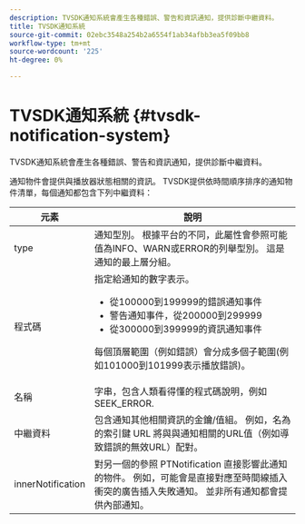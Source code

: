 ```yaml
---
description: TVSDK通知系統會產生各種錯誤、警告和資訊通知，提供診斷中繼資料。
title: TVSDK通知系統
source-git-commit: 02ebc3548a254b2a6554f1ab34afbb3ea5f09bb8
workflow-type: tm+mt
source-wordcount: '225'
ht-degree: 0%

---
```


# TVSDK通知系統 {#tvsdk-notification-system}

TVSDK通知系統會產生各種錯誤、警告和資訊通知，提供診斷中繼資料。

通知物件會提供與播放器狀態相關的資訊。 TVSDK提供依時間順序排序的通知物件清單，每個通知都包含下列中繼資料：

<table frame="all" colsep="1" rowsep="1" id="table_DBA8CACF02DB4AF2B053E560850B49CE"> 
 <thead> 
  <tr rowsep="1"> 
   <th colname="1" class="entry"> 元素 </th> 
   <th colname="2" class="entry"> 說明 </th> 
  </tr> 
 </thead>
 <tbody> 
  <tr rowsep="1"> 
   <td colname="1"><span class="codeph"> type</span> </td> 
   <td colname="2"> 通知型別。 根據平台的不同，此屬性會參照可能值為INFO、WARN或ERROR的列舉型別。 這是通知的最上層分組。 </td> 
  </tr> 
  <tr rowsep="1"> 
   <td colname="1"><span class="codeph"> 程式碼</span> </td> 
   <td colname="2">指定給通知的數字表示。 
    <ul id="ul_31AB497C6FFA452496DD09B0D78687B9"> 
     <li id="li_53E75022C50246E0982E315D04EFD8B3">從100000到199999的錯誤通知事件 </li> 
     <li id="li_11AE91D1325E4F718228E662C9C55F9A">警告通知事件，從200000到299999 </li> 
     <li id="li_6D3EA03845294DC2BAD1ACF507639E51">從300000到399999的資訊通知事件 </li> 
    </ul> <p>每個頂層範圍（例如錯誤）會分成多個子範圍(例如101000到101999表示播放錯誤)。 </p> </td> 
  </tr> 
  <tr rowsep="1"> 
   <td colname="1"><span class="codeph"> 名稱</span> </td> 
   <td colname="2">字串，包含人類看得懂的程式碼說明，例如 <span class="codeph"> SEEK_ERROR</span>. </td> 
  </tr> 
  <tr rowsep="1"> 
   <td colname="1"><span class="codeph"> 中繼資料</span> </td> 
   <td colname="2">包含通知其他相關資訊的金鑰/值組。 例如，名為的索引鍵 <span class="codeph"> URL</span> 將與與通知相關的URL值（例如導致錯誤的無效URL）配對。 </td> 
  </tr> 
  <tr rowsep="0"> 
   <td colname="1"><span class="codeph"> innerNotification</span> </td> 
   <td colname="2">對另一個的參照 <span class="codeph"> PTNotification</span> 直接影響此通知的物件。 例如，可能會是直接對應至時間線插入衝突的廣告插入失敗通知。 並非所有通知都會提供內部通知。 </td> 
  </tr> 
 </tbody> 
</table>
